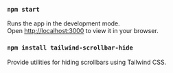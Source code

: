 ### `npm start`

Runs the app in the development mode.\
Open [http://localhost:3000](http://localhost:3000) to view it in your browser.

### `npm install tailwind-scrollbar-hide`

Provide utilities for hiding scrollbars using Tailwind CSS.
